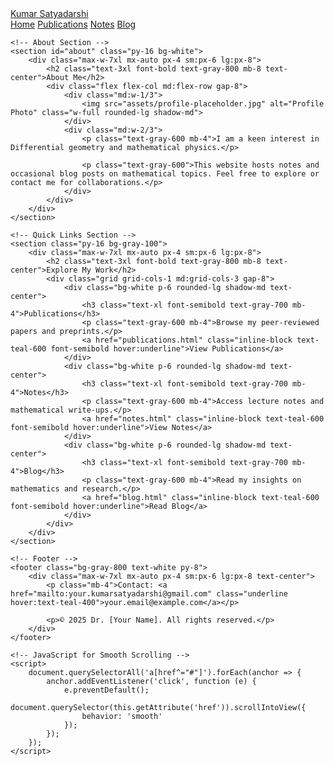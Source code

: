 <html lang="en">
<body class="bg-gray-50 font-serif">
    <!-- Navigation Bar -->
    <nav class="bg-white shadow-md sticky top-0 z-50">
        <div class="max-w-7xl mx-auto px-4 sm:px-6 lg:px-8">
            <div class="flex justify-between h-16">
                <div class="flex items-center">
                    <a href="index.html" class="text-2xl font-bold text-teal-600">Kumar Satyadarshi</a>
                </div>
                <div class="flex items-center space-x-4">
                    <a href="index.html" class="text-gray-700 hover:text-teal-600 px-3 py-2 rounded-md">Home</a>
                    <a href="publications.html" class="text-gray-700 hover:text-teal-600 px-3 py-2 rounded-md">Publications</a>
                    <a href="notes.html" class="text-gray-700 hover:text-teal-600 px-3 py-2 rounded-md">Notes</a>
                    <a href="blog.html" class="text-gray-700 hover:text-teal-600 px-3 py-2 rounded-md">Blog</a>
                </div>
            </div>
        </div>
    </nav>

    <!-- About Section -->
    <section id="about" class="py-16 bg-white">
        <div class="max-w-7xl mx-auto px-4 sm:px-6 lg:px-8">
            <h2 class="text-3xl font-bold text-gray-800 mb-8 text-center">About Me</h2>
            <div class="flex flex-col md:flex-row gap-8">
                <div class="md:w-1/3">
                    <img src="assets/profile-placeholder.jpg" alt="Profile Photo" class="w-full rounded-lg shadow-md">
                </div>
                <div class="md:w-2/3">
                    <p class="text-gray-600 mb-4">I am a keen interest in Differential geometry and mathematical physics.</p>
                    
                    <p class="text-gray-600">This website hosts notes and occasional blog posts on mathematical topics. Feel free to explore or contact me for collaborations.</p>
                </div>
            </div>
        </div>
    </section>

    <!-- Quick Links Section -->
    <section class="py-16 bg-gray-100">
        <div class="max-w-7xl mx-auto px-4 sm:px-6 lg:px-8">
            <h2 class="text-3xl font-bold text-gray-800 mb-8 text-center">Explore My Work</h2>
            <div class="grid grid-cols-1 md:grid-cols-3 gap-8">
                <div class="bg-white p-6 rounded-lg shadow-md text-center">
                    <h3 class="text-xl font-semibold text-gray-700 mb-4">Publications</h3>
                    <p class="text-gray-600 mb-4">Browse my peer-reviewed papers and preprints.</p>
                    <a href="publications.html" class="inline-block text-teal-600 font-semibold hover:underline">View Publications</a>
                </div>
                <div class="bg-white p-6 rounded-lg shadow-md text-center">
                    <h3 class="text-xl font-semibold text-gray-700 mb-4">Notes</h3>
                    <p class="text-gray-600 mb-4">Access lecture notes and mathematical write-ups.</p>
                    <a href="notes.html" class="inline-block text-teal-600 font-semibold hover:underline">View Notes</a>
                </div>
                <div class="bg-white p-6 rounded-lg shadow-md text-center">
                    <h3 class="text-xl font-semibold text-gray-700 mb-4">Blog</h3>
                    <p class="text-gray-600 mb-4">Read my insights on mathematics and research.</p>
                    <a href="blog.html" class="inline-block text-teal-600 font-semibold hover:underline">Read Blog</a>
                </div>
            </div>
        </div>
    </section>

    <!-- Footer -->
    <footer class="bg-gray-800 text-white py-8">
        <div class="max-w-7xl mx-auto px-4 sm:px-6 lg:px-8 text-center">
            <p class="mb-4">Contact: <a href="mailto:your.kumarsatyadarshi@gmail.com" class="underline hover:text-teal-400">your.email@example.com</a></p>
           
            <p>© 2025 Dr. [Your Name]. All rights reserved.</p>
        </div>
    </footer>

    <!-- JavaScript for Smooth Scrolling -->
    <script>
        document.querySelectorAll('a[href^="#"]').forEach(anchor => {
            anchor.addEventListener('click', function (e) {
                e.preventDefault();
                document.querySelector(this.getAttribute('href')).scrollIntoView({
                    behavior: 'smooth'
                });
            });
        });
    </script>
</body>
</html>

